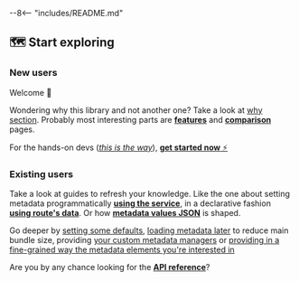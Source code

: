 --8<-- "includes/README.md"

## 🗺️ Start exploring

### New users

Welcome 🥰

Wondering why this library and not another one? Take a look at [why section](why/index.md). Probably most interesting parts are [**features**](features.md) and [**comparison**](comparison.md) pages.

For the hands-on devs ([_this is the way_](https://knowyourmeme.com/memes/this-is-the-way)), [**get started now** ⚡️](get-started.md)

### Existing users

Take a look at guides to refresh your knowledge. Like the one about setting metadata programmatically [**using the service**](set-metadata-using-service.md), in a declarative fashion [**using route's data**](set-metadata-using-routing.md). Or how [**metadata values JSON**](metadata-values-json.md) is shaped.

Go deeper by [setting some defaults](defaults.md), [loading metadata later](late-loading-modules.md) to reduce main bundle size, providing [your custom metadata managers](manage-your-custom-metadata.md) or [providing in a fine-grained way the metadata elements you're interested in](custom-metadata-providers-selection.md)

Are you by any chance looking for the [**API reference**](ngx-meta.md)?
